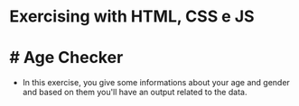 # Exercising with HTML, CSS e JS
# # Age Checker

- In this exercise, you give some informations about your age and gender and based on them you'll have an output related to the data.